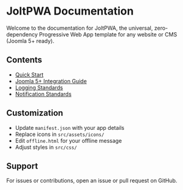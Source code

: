 # JoltPWA Documentation

Welcome to the documentation for JoltPWA, the universal, zero-dependency Progressive Web App template for any website or CMS (Joomla 5+ ready).

## Contents

- [Quick Start](../README.md)
- [Joomla 5+ Integration Guide](./JOOMLA-INTEGRATION-GUIDE.md)
- [Logging Standards](./LOGGING-STANDARDS.md)
- [Notification Standards](./NOTIFICATION-STANDARDS.md)

## Customization

- Update `manifest.json` with your app details
- Replace icons in `src/assets/icons/`
- Edit `offline.html` for your offline message
- Adjust styles in `src/css/`

## Support

For issues or contributions, open an issue or pull request on GitHub.
